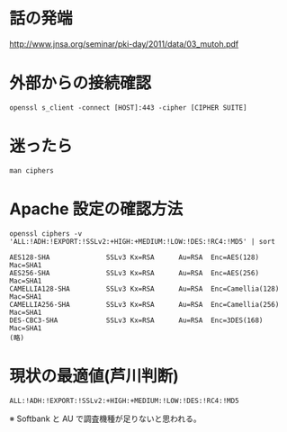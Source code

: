 # 話の発端

<http://www.jnsa.org/seminar/pki-day/2011/data/03_mutoh.pdf>

# 外部からの接続確認

    openssl s_client -connect [HOST]:443 -cipher [CIPHER SUITE]

# 迷ったら

    man ciphers

# Apache 設定の確認方法

    openssl ciphers -v 'ALL:!ADH:!EXPORT:!SSLv2:+HIGH:+MEDIUM:!LOW:!DES:!RC4:!MD5' | sort

    AES128-SHA              SSLv3 Kx=RSA      Au=RSA  Enc=AES(128)  Mac=SHA1
    AES256-SHA              SSLv3 Kx=RSA      Au=RSA  Enc=AES(256)  Mac=SHA1
    CAMELLIA128-SHA         SSLv3 Kx=RSA      Au=RSA  Enc=Camellia(128) Mac=SHA1
    CAMELLIA256-SHA         SSLv3 Kx=RSA      Au=RSA  Enc=Camellia(256) Mac=SHA1
    DES-CBC3-SHA            SSLv3 Kx=RSA      Au=RSA  Enc=3DES(168) Mac=SHA1
    (略)

# 現状の最適値(芦川判断)

    ALL:!ADH:!EXPORT:!SSLv2:+HIGH:+MEDIUM:!LOW:!DES:!RC4:!MD5

※ Softbank と AU で調査機種が足りないと思われる。
